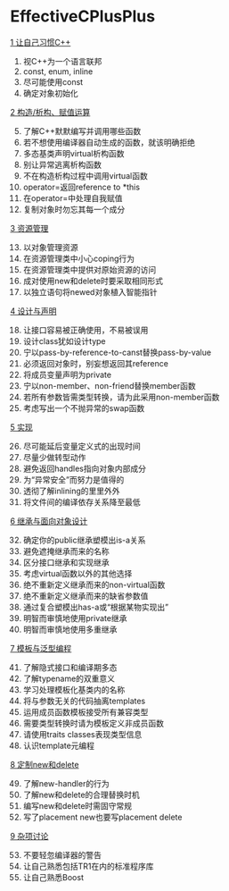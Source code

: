 # EffectiveCPlusPlus

[1 让自己习惯C++](https://github.com/Vuean/EffectiveCPlusPlus/blob/main/Part1%20Accustoming%20Yourself%20to%20C%2B%2B/README.md)

01. 视C++为一个语言联邦
02. const, enum, inline
03. 尽可能使用const
04. 确定对象初始化

[2 构造/析构、赋值运算](https://github.com/Vuean/EffectiveCPlusPlus/blob/main/Part2%20Constructors%20Destructors%20and%20Assignment%20Operators/README.md)

05. 了解C++默默编写并调用哪些函数
06. 若不想使用编译器自动生成的函数，就该明确拒绝
07. 多态基类声明virtual析构函数
08. 别让异常逃离析构函数
09. 不在构造析构过程中调用virtual函数
10. operator=返回reference to *this
11. 在operator=中处理自我赋值
12. 复制对象时勿忘其每一个成分

[3 资源管理](https://github.com/Vuean/EffectiveCPlusPlus/blob/main/Part3%20Resource%20Management/README.md)

13. 以对象管理资源
14. 在资源管理类中小心coping行为
15. 在资源管理类中提供对原始资源的访问
16. 成对使用new和delete时要采取相同形式
17. 以独立语句将newed对象植入智能指针

[4 设计与声明](https://github.com/Vuean/EffectiveCPlusPlus/blob/main/Part4%20Designs%20and%20Declarations/README.md)

18. 让接口容易被正确使用，不易被误用
19. 设计class犹如设计type
20. 宁以pass-by-reference-to-canst替换pass-by-value
21. 必须返回对象时，别妄想返回其reference
22. 将成员变量声明为private
23. 宁以non-member、non-friend替换member函数
24. 若所有参数皆需类型转换，请为此采用non-member函数
25. 考虑写出一个不抛异常的swap函数

[5 实现](https://github.com/Vuean/EffectiveCPlusPlus/blob/main/Part5%20Implementations/README.md)

26. 尽可能延后变量定义式的出现时间
27. 尽量少做转型动作
28. 避免返回handles指向对象内部成分
29. 为“异常安全”而努力是值得的
30. 透彻了解inlining的里里外外
31. 将文件间的编译依存关系降至最低

[6 继承与面向对象设计](https://github.com/Vuean/EffectiveCPlusPlus/blob/main/Part6%20Inheritance%20and%20Object-Oriented%20Design/README.md)

32. 确定你的public继承塑模出is-a关系
33. 避免遮掩继承而来的名称
34. 区分接口继承和实现继承
35. 考虑virtual函数以外的其他选择
36. 绝不重新定义继承而来的non-virtual函数
37. 绝不重新定义继承而来的缺省参数值
38. 通过复合塑模出has-a或“根据某物实现出”
39. 明智而审慎地使用private继承
40. 明智而审慎地使用多重继承

[7 模板与泛型编程](https://github.com/Vuean/EffectiveCPlusPlus/blob/main/Part7%20Templates%20and%20Generic%20Programming/README.md)

41. 了解隐式接口和编译期多态
42. 了解typename的双重意义
43. 学习处理模板化基类内的名称
44. 将与参数无关的代码抽离templates
45. 运用成员函数模板接受所有兼容类型
46. 需要类型转换时请为模板定义非成员函数
47. 请使用traits classes表现类型信息
48. 认识template元编程

[8 定制new和delete](https://github.com/Vuean/EffectiveCPlusPlus/blob/main/Part8%20Customizing%20new%20and%20delete/README.md)

49. 了解new-handler的行为
50. 了解new和delete的合理替换时机
51. 编写new和delete时需固守常规
52. 写了placement new也要写placement delete

[9 杂项讨论](https://github.com/Vuean/EffectiveCPlusPlus/blob/main/Part9%20Miscellany/README.md)

53. 不要轻忽编译器的警告
54. 让自己熟悉包括TR1在内的标准程序库
55. 让自己熟悉Boost